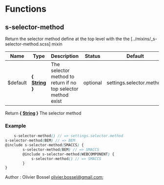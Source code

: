 # Functions


## s-selector-method

Return the selector method define at the top level with the the [../mixins/_s-selector-method.scss] mixin



Name  |  Type  |  Description  |  Status  |  Default
------------  |  ------------  |  ------------  |  ------------  |  ------------
$default  |  **{ [String](http://www.sass-lang.com/documentation/file.SASS_REFERENCE.html#sass-script-strings) }**  |  The selector method to return if no top selector method exist  |  optional  |  settings.selector.method

Return **{ [String](http://www.sass-lang.com/documentation/file.SASS_REFERENCE.html#sass-script-strings) }** The selector method

### Example
```scss
	s-selector-method() // => settings.selector.method
s-selector-method(BEM) // => BEM
@include s-selector-method(SMACCS) {
		s-selector-method(BEM) // => SMACCS
		@include s-selector-method(WEBCOMPONENT) {
			s-selector-method() // => SMACCS
		}
}
```
Author : Olivier Bossel <olivier.bossel@gmail.com>;